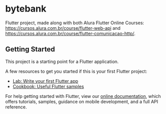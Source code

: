 # bytebank

Flutter project, made along with both Alura Flutter Online Courses: https://cursos.alura.com.br/course/flutter-web-api and https://cursos.alura.com.br/course/flutter-comunicacao-http/.

## Getting Started

This project is a starting point for a Flutter application.

A few resources to get you started if this is your first Flutter project:

- [Lab: Write your first Flutter app](https://flutter.dev/docs/get-started/codelab)
- [Cookbook: Useful Flutter samples](https://flutter.dev/docs/cookbook)

For help getting started with Flutter, view our
[online documentation](https://flutter.dev/docs), which offers tutorials,
samples, guidance on mobile development, and a full API reference.

